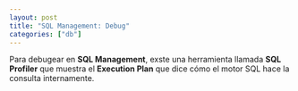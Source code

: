 ```yaml
---
layout: post
title: "SQL Management: Debug"
categories: ["db"]
---
```


Para debugear en **SQL Management**, exste una herramienta llamada <!--more-->**SQL Profiler** que muestra el **Execution Plan** que dice cómo el motor SQL hace la consulta internamente.
